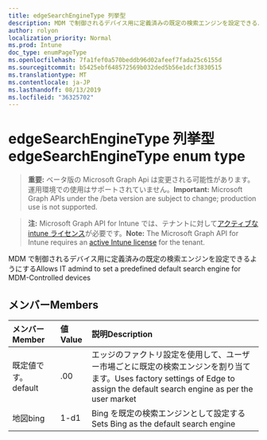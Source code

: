 ```yaml
---
title: edgeSearchEngineType 列挙型
description: MDM で制御されるデバイス用に定義済みの既定の検索エンジンを設定できるようにする
author: rolyon
localization_priority: Normal
ms.prod: Intune
doc_type: enumPageType
ms.openlocfilehash: 7fa1fef0a570beddb96d02afeef7fada25c6155d
ms.sourcegitcommit: b5425ebf648572569b032ded5b56e1dcf3830515
ms.translationtype: MT
ms.contentlocale: ja-JP
ms.lasthandoff: 08/13/2019
ms.locfileid: "36325702"
---
```

# <a name="edgesearchenginetype-enum-type"></a><span data-ttu-id="98e48-103">edgeSearchEngineType 列挙型</span><span class="sxs-lookup"><span data-stu-id="98e48-103">edgeSearchEngineType enum type</span></span>

> <span data-ttu-id="98e48-104">**重要:** ベータ版の Microsoft Graph Api は変更される可能性があります。運用環境での使用はサポートされていません。</span><span class="sxs-lookup"><span data-stu-id="98e48-104">**Important:** Microsoft Graph APIs under the /beta version are subject to change; production use is not supported.</span></span>

> <span data-ttu-id="98e48-105">**注:** Microsoft Graph API for Intune では、テナントに対して[アクティブな intune ライセンス](https://go.microsoft.com/fwlink/?linkid=839381)が必要です。</span><span class="sxs-lookup"><span data-stu-id="98e48-105">**Note:** The Microsoft Graph API for Intune requires an [active Intune license](https://go.microsoft.com/fwlink/?linkid=839381) for the tenant.</span></span>

<span data-ttu-id="98e48-106">MDM で制御されるデバイス用に定義済みの既定の検索エンジンを設定できるようにする</span><span class="sxs-lookup"><span data-stu-id="98e48-106">Allows IT admind to set a predefined default search engine for MDM-Controlled devices</span></span>

## <a name="members"></a><span data-ttu-id="98e48-107">メンバー</span><span class="sxs-lookup"><span data-stu-id="98e48-107">Members</span></span>
|<span data-ttu-id="98e48-108">メンバー</span><span class="sxs-lookup"><span data-stu-id="98e48-108">Member</span></span>|<span data-ttu-id="98e48-109">値</span><span class="sxs-lookup"><span data-stu-id="98e48-109">Value</span></span>|<span data-ttu-id="98e48-110">説明</span><span class="sxs-lookup"><span data-stu-id="98e48-110">Description</span></span>|
|:---|:---|:---|
|<span data-ttu-id="98e48-111">既定値です。</span><span class="sxs-lookup"><span data-stu-id="98e48-111">default</span></span>|<span data-ttu-id="98e48-112">.0</span><span class="sxs-lookup"><span data-stu-id="98e48-112">0</span></span>|<span data-ttu-id="98e48-113">エッジのファクトリ設定を使用して、ユーザー市場ごとに既定の検索エンジンを割り当てます。</span><span class="sxs-lookup"><span data-stu-id="98e48-113">Uses factory settings of Edge to assign the default search engine as per the user market</span></span>|
|<span data-ttu-id="98e48-114">地図</span><span class="sxs-lookup"><span data-stu-id="98e48-114">bing</span></span>|<span data-ttu-id="98e48-115">1-d</span><span class="sxs-lookup"><span data-stu-id="98e48-115">1</span></span>|<span data-ttu-id="98e48-116">Bing を既定の検索エンジンとして設定する</span><span class="sxs-lookup"><span data-stu-id="98e48-116">Sets Bing as the default search engine</span></span>|



